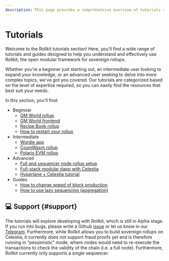 ```yaml
---
description: This page provides a comprehensive overview of tutorials and guides available for Rollkit.
---
```


# Tutorials

Welcome to the Rollkit tutorials section! Here, you'll find a wide range of
tutorials and guides designed to help you understand and effectively use
Rollkit, the open modular framework for sovereign rollups.

Whether you're a beginner just starting out, an intermediate user looking
to expand your knowledge, or an advanced user seeking to delve into more
complex topics, we've got you covered. Our tutorials are categorized based
on the level of expertise required, so you can easily find the resources
that best suit your needs.

In this section, you'll find:

* Beginner
  * [GM World rollup](/tutorials/gm-world)
  * [GM World frontend](/tutorials/gm-world-frontend)
  * [Recipe Book rollup](/tutorials/recipe-book)
  * [How to restart your rollup](/tutorials/restart-rollup)
* Intermediate
  * [Wordle app](/tutorials/wordle)
  * [CosmWasm rollup](/tutorials/cosmwasm)
  * [Polaris EVM rollup](/tutorials/polaris-evm)
* Advanced
  * [Full and sequencer node rollup setup](/tutorials/full-and-sequencer-node)
  * [Full-stack modular dapp with Celestia](https://docs.celestia.org/developers/full-stack-modular-development-guide)
  * [Hyperlane + Celestia tutorial](https://docs.hyperlane.xyz/docs/deploy/celestia-+-hyperlane)
* Guides
  * [How to change speed of block production](/tutorials/block-times)
  * [How to use lazy sequencing (aggregation)](/tutorials/lazy-sequencing)

## 💻 Support {#support}

The tutorials will explore developing with Rollkit,
which is still in Alpha stage. If you run into bugs, please write a Github
[issue](https://github.com/rollkit/docs/issues/new)
or let us know in our [Telegram](https://t.me/rollkit).
Furthermore, while Rollkit allows you to build sovereign rollups
on Celestia, it currently does not support fraud proofs yet and is
therefore running in "pessimistic" mode, where nodes would need to
re-execute the transactions to check the validity of the chain
(i.e. a full node). Furthermore, Rollkit currently only supports
a single sequencer.
